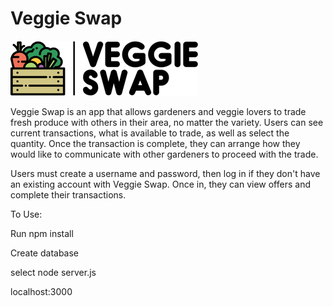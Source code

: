 # Veggie Swap

![veggieswaplogo](/public/images/veggieswap.png)

Veggie Swap is an app that allows gardeners and veggie lovers to trade fresh produce with others in their area, no matter the variety. Users can see current transactions, what is available to trade, as well as select the quantity. Once the transaction is complete, they can arrange how they would like to communicate with other gardeners to proceed with the trade. 

Users must create a username and password, then log in if they don't have an existing account with Veggie Swap. Once in, they can view offers and complete their transactions. 

To Use:

Run npm install

Create database

select node server.js

localhost:3000


